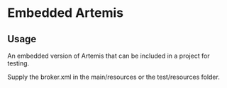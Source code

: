 # Embedded Artemis

## Usage

An embedded version of Artemis that can be included in a project for testing. 

Supply the broker.xml in the main/resources or the test/resources folder.
